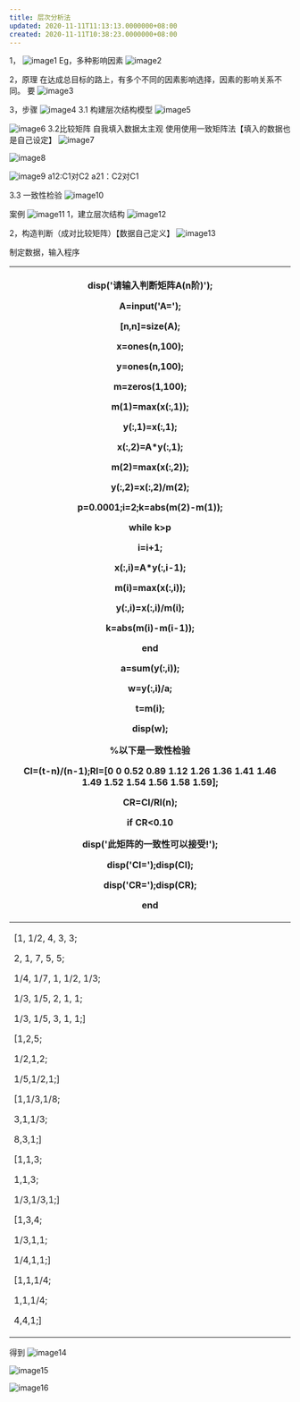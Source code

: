 ```yaml
---
title: 层次分析法
updated: 2020-11-11T11:13:13.0000000+08:00
created: 2020-11-11T10:38:23.0000000+08:00
---
```


1，
![image1](../../assets/400de0df40e64959a6a9f090a6284df6.png)
Eg，多种影响因素
![image2](../../assets/96b2224727ec4e5b8cf8a256dd85221b.png)

2，原理
在达成总目标的路上，有多个不同的因素影响选择，因素的影响关系不同。
要
![image3](../../assets/d736ed633b9c4619a687bf1401600ee5.png)

3，步骤
![image4](../../assets/6125b10634e2445ebbab0f16f41a0d27.png)
3.1 构建层次结构模型
![image5](../../assets/6547ecfd559a4005834f26b5532b4bf2.png)

![image6](../../assets/1645d1f72acc4edcb0ff33a3760c90a8.png)
3.2比较矩阵
自我填入数据太主观
使用使用一致矩阵法【填入的数据也是自己设定】
![image7](../../assets/9178804953a44c119043563050b99016.png)

![image8](../../assets/3d8e164a189d4e2c9acc670dd8563b9b.png)

![image9](../../assets/6e2720f131ff455a9e974bc6f31d9366.png)
a12:C1对C2
a21：C2对C1

3.3 一致性检验
![image10](../../assets/cd9878c8cba647118ca5a727b5344e42.png)

案例
![image11](../../assets/6cfe4ca6938a48dd91fab196262399a2.png)
1，建立层次结构
![image12](../../assets/d917304804ab4dd99389ec60527de5a3.png)

2，构造判断（成对比较矩阵）【数据自己定义】
![image13](../../assets/84855436016f44eea4fee98fb42659bf.png)

制定数据，输入程序
<table>
<colgroup>
<col style="width: 100%" />
</colgroup>
<thead>
<tr class="header">
<th><p>disp('请输入判断矩阵A(n阶)');</p>
<p>A=input('A=');</p>
<p>[n,n]=size(A);</p>
<p>x=ones(n,100);</p>
<p>y=ones(n,100);</p>
<p>m=zeros(1,100);</p>
<p>m(1)=max(x(:,1));</p>
<p>y(:,1)=x(:,1);</p>
<p>x(:,2)=A*y(:,1);</p>
<p>m(2)=max(x(:,2));</p>
<p>y(:,2)=x(:,2)/m(2);</p>
<p>p=0.0001;i=2;k=abs(m(2)-m(1));</p>
<p>while k&gt;p</p>
<p>i=i+1;</p>
<p>x(:,i)=A*y(:,i-1);</p>
<p>m(i)=max(x(:,i));</p>
<p>y(:,i)=x(:,i)/m(i);</p>
<p>k=abs(m(i)-m(i-1));</p>
<p>end</p>
<p>a=sum(y(:,i));</p>
<p>w=y(:,i)/a;</p>
<p>t=m(i);</p>
<p>disp(w);</p>
<p>%以下是一致性检验</p>
<p>CI=(t-n)/(n-1);RI=[0 0 0.52 0.89 1.12 1.26 1.36 1.41 1.46 1.49 1.52 1.54 1.56 1.58 1.59];</p>
<p>CR=CI/RI(n);</p>
<p>if CR&lt;0.10</p>
<p>disp('此矩阵的一致性可以接受!');</p>
<p>disp('CI=');disp(CI);</p>
<p>disp('CR=');disp(CR);</p>
<p>end</p></th>
</tr>
</thead>
<tbody>
<tr class="odd">
<td><p>[1, 1/2, 4, 3, 3;</p>
<p>2, 1, 7, 5, 5;</p>
<p>1/4, 1/7, 1, 1/2, 1/3;</p>
<p>1/3, 1/5, 2, 1, 1;</p>
<p>1/3, 1/5, 3, 1, 1;]</p>
<p></p>
<p>[1,2,5;</p>
<p>1/2,1,2;</p>
<p>1/5,1/2,1;]</p>
<p></p>
<p>[1,1/3,1/8;</p>
<p>3,1,1/3;</p>
<p>8,3,1;]</p>
<p></p>
<p>[1,1,3;</p>
<p>1,1,3;</p>
<p>1/3,1/3,1;]</p>
<p></p>
<p>[1,3,4;</p>
<p>1/3,1,1;</p>
<p>1/4,1,1;]</p>
<p></p>
<p>[1,1,1/4;</p>
<p>1,1,1/4;</p>
<p>4,4,1;]</p></td>
</tr>
</tbody>
</table>

得到
![image14](../../assets/3d37144685354070818f60c883a1651e.png)

![image15](../../assets/4e5b64ce4c2f47298416c2c0a77dc3e4.png)

![image16](../../assets/884c3186dee34e3f8c5e1a53303c0394.png)
